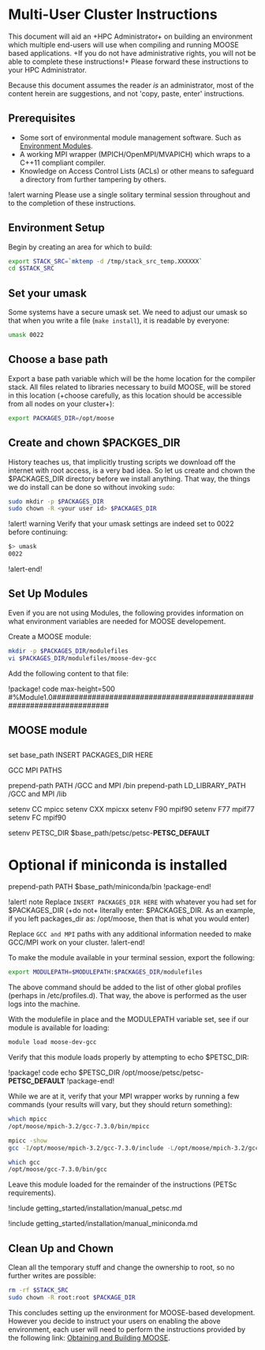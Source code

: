 # Multi-User Cluster Instructions

This document will aid an +HPC Administrator+ on building an environment which multiple end-users will use when compiling and running MOOSE based applications. +If you do not have administrative rights, you will not be able to complete these instructions!+ Please forward these instructions to your HPC Administrator.

Because this document assumes the reader *is* an administrator, most of the content herein are suggestions, and not 'copy, paste, enter' instructions.

## Prerequisites

- Some sort of environmental module management software. Such as [Environment Modules](http://modules.sourceforge.net/).
- A working MPI wrapper (MPICH/OpenMPI/MVAPICH) which wraps to a C++11 compliant compiler.
- Knowledge on Access Control Lists (ACLs) or other means to safeguard a directory from further tampering by others.

!alert warning
Please use a single solitary terminal session throughout and to the completion of these instructions.

## Environment Setup

Begin by creating an area for which to build:

```bash
export STACK_SRC=`mktemp -d /tmp/stack_src_temp.XXXXXX`
cd $STACK_SRC
```

## Set your umask

Some systems have a secure umask set. We need to adjust our umask so that when you write a file (`make install`), it is readable by everyone:

```bash
umask 0022
```

## Choose a base path

Export a base path variable which will be the home location for the compiler stack. All files related to libraries necessary to build MOOSE, will be stored in this location (+choose carefully, as this location should be accessible from all nodes on your cluster+):

```bash
export PACKAGES_DIR=/opt/moose
```

## Create and chown $PACKGES_DIR

History teaches us, that implicitly trusting scripts we download off the internet with root access, is a very bad idea. So let us create and chown the $PACKAGES_DIR directory before we install anything. That way, the things we do install can be done so without invoking `sudo`:

```bash
sudo mkdir -p $PACKAGES_DIR
sudo chown -R <your user id> $PACKAGES_DIR
```

!alert! warning
Verify that your umask settings are indeed set to 0022 before continuing:

```bash
$> umask
0022
```
!alert-end!

## Set Up Modules

Even if you are not using Modules, the following provides information on what environment variables are needed for MOOSE developement.

Create a MOOSE module:

```bash
mkdir -p $PACKAGES_DIR/modulefiles
vi $PACKAGES_DIR/modulefiles/moose-dev-gcc
```

Add the following content to that file:

!package! code max-height=500
#%Module1.0#####################################################################
##
## MOOSE module

##
set base_path   INSERT PACKAGES_DIR HERE

GCC MPI PATHS

prepend-path    PATH             /GCC and MPI /bin
prepend-path    LD_LIBRARY_PATH  /GCC and MPI /lib

setenv CC       mpicc
setenv CXX      mpicxx
setenv F90      mpif90
setenv F77      mpif77
setenv FC       mpif90

setenv          PETSC_DIR        $base_path/petsc/petsc-__PETSC_DEFAULT__

# Optional if miniconda is installed
prepend-path    PATH             $base_path/miniconda/bin
!package-end!

!alert! note
Replace `INSERT PACKAGES_DIR HERE` with whatever you had set for $PACKAGES_DIR (+do not+ literally enter: $PACKAGES_DIR. As an example, if you left packages_dir as: /opt/moose, then that is what you would enter)

Replace `GCC and MPI` paths with any additional information needed to make GCC/MPI work on your cluster.
!alert-end!

To make the module available in your terminal session, export the following:

```bash
export MODULEPATH=$MODULEPATH:$PACKAGES_DIR/modulefiles
```

The above command should be added to the list of other global profiles (perhaps in /etc/profiles.d). That way, the above is performed as the user logs into the machine.

With the modulefile in place and the MODULEPATH variable set, see if our module is available for loading:

```bash
module load moose-dev-gcc
```

Verify that this module loads properly by attempting to echo $PETSC_DIR:

!package! code
echo $PETSC_DIR
/opt/moose/petsc/petsc-__PETSC_DEFAULT__
!package-end!

While we are at it, verify that your MPI wrapper works by running a few commands (your results will vary, but they should return something):

```bash
which mpicc
/opt/moose/mpich-3.2/gcc-7.3.0/bin/mpicc

mpicc -show
gcc -I/opt/moose/mpich-3.2/gcc-7.3.0/include -L/opt/moose/mpich-3.2/gcc-7.3.0/lib -Wl,-rpath -Wl,/opt/moose/mpich-3.2/gcc-7.3.0/lib -Wl,--enable-new-dtags -lmpi

which gcc
/opt/moose/gcc-7.3.0/bin/gcc
```

Leave this module loaded for the remainder of the instructions (PETSc requirements).

!include getting_started/installation/manual_petsc.md

!include getting_started/installation/manual_miniconda.md

## Clean Up and Chown

Clean all the temporary stuff and change the ownership to root, so no further writes are possible:

```bash
rm -rf $STACK_SRC
sudo chown -R root:root $PACKAGE_DIR
```

This concludes setting up the environment for MOOSE-based development. However you decide to instruct your users on enabling the above environment, each user will need to perform the instructions provided by the following link: [Obtaining and Building MOOSE](getting_started/installation/install_moose.md).
